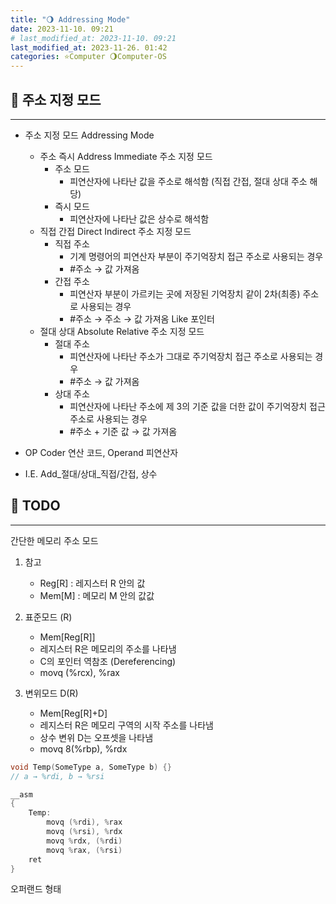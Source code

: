 ```yaml
---
title: "🌖 Addressing Mode"
date: 2023-11-10. 09:21
# last_modified_at: 2023-11-10. 09:21
last_modified_at: 2023-11-26. 01:42
categories: ⭐Computer 🌖Computer-OS
---
```


## 💫 주소 지정 모드

---

- 주소 지정 모드 Addressing Mode
  - 주소 즉시 Address Immediate 주소 지정 모드
    - 주소 모드
      - 피연산자에 나타난 값을 주소로 해석함 (직접 간접, 절대 상대 주소 해당)
    - 즉시 모드
      - 피연산자에 나타난 값은 상수로 해석함
  - 직접 간접 Direct Indirect 주소 지정 모드
    - 직접 주소
      - 기계 명령어의 피연산자 부분이 주기억장치 접근 주소로 사용되는 경우
      - #주소 → 값 가져옴
    - 간접 주소
      - 피연산자 부분이 가르키는 곳에 저장된 기억장치 같이 2차(최종) 주소로 사용되는 경우
      - #주소 → 주소 → 값 가져옴 Like 포인터
  - 절대 상대 Absolute Relative 주소 지정 모드
    - 절대 주소
      - 피연산자에 나타난 주소가 그대로 주기억장치 접근 주소로 사용되는 경우
      - #주소 → 값 가져옴
    - 상대 주소
      - 피연산자에 나타난 주소에 제 3의 기준 값을 더한 값이 주기억장치 접근 주소로 사용되는 경우
      - #주소 + 기준 값 → 값 가져옴

- OP Coder 연산 코드, Operand 피연산자  
- I.E. Add_절대/상대_직접/간접, 상수  

## 💫 TODO

---

간단한 메모리 주소 모드

1. 참고
   - Reg[R] : 레지스터 R 안의 값
   - Mem[M] : 메모리 M 안의 값값

2. 표준모드 (R)
   - Mem[Reg[R]]
   - 레지스터 R은 메모리의 주소를 나타냄
   - C의 포인터 역참조 (Dereferencing)
   - movq (%rcx), %rax

3. 변위모드 D(R)
   - Mem[Reg[R]+D]
   - 레지스터 R은 메모리 구역의 시작 주소를 나타냄
   - 상수 변위 D는 오프셋을 나타냄
   - movq 8(%rbp), %rdx

```c
void Temp(SomeType a, SomeType b) {}
// a → %rdi, b → %rsi

__asm
{
	Temp:
		movq (%rdi), %rax
		movq (%rsi), %rdx
		movq %rdx, (%rdi)
		movq %rax, (%rsi)
	ret
}
```

오퍼랜드 형태

